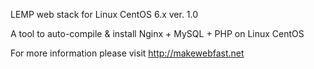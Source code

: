 LEMP web stack for Linux CentOS 6.x ver. 1.0

A tool to auto-compile & install Nginx + MySQL + PHP on Linux CentOS

For more information please visit http://makewebfast.net

